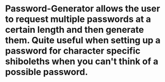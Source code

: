 # Password-Generator allows the user to request multiple passwords at a certain length and then generate them. Quite useful when setting up a password for character specific shiboleths when you can't think of a possible password. 
